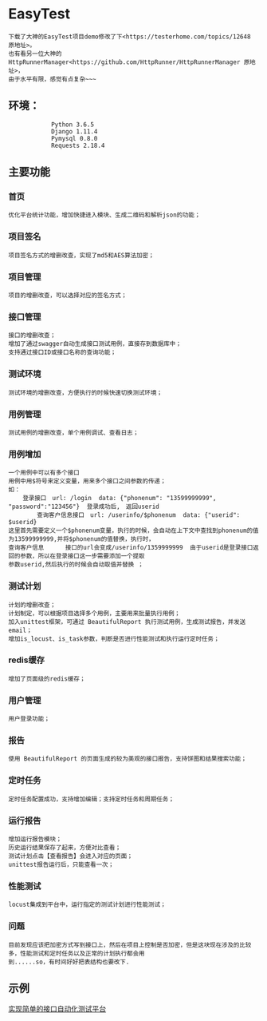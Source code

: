 # EasyTest
	下载了大神的EasyTest项目demo修改了下<https://testerhome.com/topics/12648 原地址>。
	也有看另一位大神的HttpRunnerManager<https://github.com/HttpRunner/HttpRunnerManager 原地址>，
	由于水平有限，感觉有点复杂~~~
## 环境：
                Python 3.6.5
                Django 1.11.4
                Pymysql 0.8.0
                Requests 2.18.4
## 主要功能

### 首页
    优化平台统计功能，增加快捷进入模块、生成二维码和解析json的功能；

### 项目签名
    项目签名方式的增删改查，实现了md5和AES算法加密；
		 
### 项目管理
    项目的增删改查，可以选择对应的签名方式；
		 
### 接口管理
    接口的增删改查；
    增加了通过swagger自动生成接口测试用例，直接存到数据库中；
    支持通过接口ID或接口名称的查询功能；
     
### 测试环境
    测试环境的增删改查，方便执行的时候快速切换测试环境；
		 
### 用例管理
    测试用例的增删改查，单个用例调试、查看日志；
		 
### 用例增加
	一个用例中可以有多个接口　
	用例中用$符号来定义变量，用来多个接口之间参数的传递；
	如：
	    登录接口　url: /login  data: {"phonenum": "13599999999", "password":"123456"}  登录成功后,　返回userid 
			查询客户信息接口　url: /userinfo/$phonenum  data: {"userid": $userid} 
	这里首先需要定义一个$phonenum变量，执行的时候，会自动在上下文中查找到phonenum的值为13599999999,并将$phonenum的值替换，执行时，
	查询客户信息      接口的url会变成/userinfo/1359999999  由于userid是登录接口返回的参数，所以在登录接口这一步需要添加一个提取
	参数userid,然后执行的时候会自动取值并替换 ；

### 测试计划
	计划的增删改查；
	计划制定，可以根据项目选择多个用例，主要用来批量执行用例；
	加入unittest框架，可通过 BeautifulReport 执行测试用例，生成测试报告，并发送email；
	增加is_locust、is_task参数，判断是否进行性能测试和执行运行定时任务；

### redis缓存
	增加了页面级的redis缓存；

### 用户管理
	用户登录功能；

### 报告
	使用 BeautifulReport 的页面生成的较为美观的接口报告，支持饼图和结果搜索功能；

### 定时任务
    定时任务配置成功，支持增加编辑；支持定时任务和周期任务；

### 运行报告
    增加运行报告模块；
    历史运行结果保存了起来，方便对比查看；
    测试计划点击【查看报告】会进入对应的页面；
    unittest报告运行后，只能查看一次；

### 性能测试
    locust集成到平台中，运行指定的测试计划进行性能测试；

### 问题
    目前发现应该把加密方式写到接口上，然后在项目上控制是否加密，但是这块现在涉及的比较多，性能测试和定时任务以及正常的计划执行都会用
    到......so，有时间好好把表结构也要改下.

## 示例
<a href="https://www.cnblogs.com/changqing8023/p/9873923.html">实现简单的接口自动化测试平台</a>